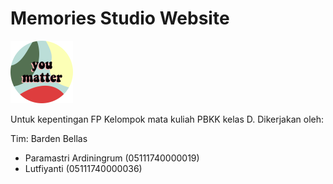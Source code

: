 # Memories Studio Website

<img src="https://github.com/paramastri/youmatter/blob/master/public/assets/img/logo/logogo.png"  width="100" height="100" />

Untuk kepentingan FP Kelompok mata kuliah PBKK kelas D. Dikerjakan oleh:

Tim: Barden Bellas
* Paramastri Ardiningrum (05111740000019)
* Lutfiyanti (05111740000036)
